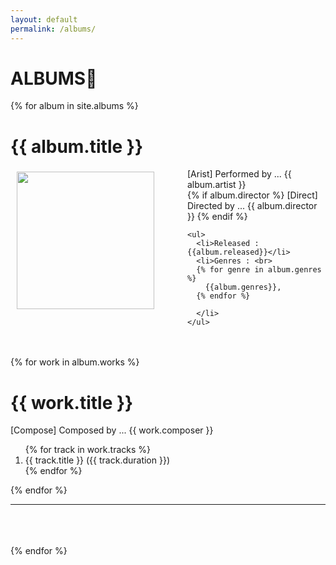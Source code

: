 ```yaml
---
layout: default
permalink: /albums/
---
```

<h1>ALBUMS🌊</h1>

{% for album in site.albums %}
<!-- 아트스트 정보 -->

  <h1> {{ album.title }} </h1>
  <!-- 앨범 이미지 화일 / 앨범소스 링크 / 앨범타이틀 -->
  <a href="{{album.music}}" target="new">
    <img src="{{album.img}}" width="220" align="left" style="padding: 5px 50px 0px 10px;"></a>

  <p>[Arist] Performed by ... {{ album.artist }}<br>
    {% if album.director %}
    [Direct] Directed by ... {{ album.director }}
    {% endif %}

    <ul>
      <li>Released : {{album.released}}</li>
      <li>Genres : <br>
      {% for genre in album.genres %}
        {{album.genres}},
      {% endfor %}

      </li>
    </ul>

  <br><br>
    {% for work in album.works %}
      <h1> {{ work.title }} </h1>
      <p> [Compose] Composed by ... {{ work.composer }}</p>
      <ol>
        {% for track in work.tracks %}
          <li>{{ track.title }} ({{ track.duration }})</li>
        {% endfor %}
      </ol>
    {% endfor %}
  </p>

  <hr>
  <br><br><br>
{% endfor %}
